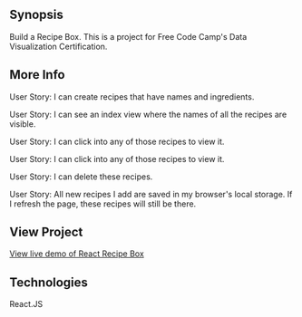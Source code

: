 ## Synopsis

Build a Recipe Box. This is a project for Free Code Camp's Data Visualization Certification.

## More Info

User Story:  I can create recipes that have names and ingredients.

User Story: I can see an index view where the names of all the recipes are visible.

User Story: I can click into any of those recipes to view it.

User Story: I can click into any of those recipes to view it.

User Story: I can delete these recipes.

User Story: All new recipes I add are saved in my browser's local storage. If I refresh the page, these recipes will still be there.



## View Project
[View live demo of React Recipe Box](https://saracarlile.github.io/react-recipe-box/)

## Technologies
React.JS  
